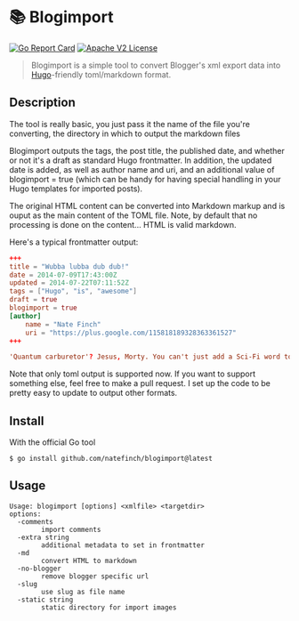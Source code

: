 # 📚 Blogimport
[![Go Report Card](https://goreportcard.com/badge/github.com/natefinch/blogimport)](https://goreportcard.com/report/github.com/natefinch/blogimport)
[![Apache V2 License](https://img.shields.io/badge/license-MIT-blue)](https://opensource.org/licenses/MIT)

>Blogimport is a simple tool to convert Blogger's xml export data into
[Hugo](http://hugo.spf13.com)-friendly toml/markdown format.

## Description
The tool is really basic, you just pass it the name of the file you're
converting, the directory in which to output the markdown files

Blogimport outputs the tags, the post title, the published date, and whether or
not it's a draft as standard Hugo frontmatter. In addition, the updated date is
added, as well as author name and uri, and an additional value of blogimport =
true (which can be handy for having special handling in your Hugo templates for
imported posts).

The original HTML content can be converted into Markdown markup and is ouput as the main content of the TOML file. Note, by default that no processing is done on the content... HTML is valid markdown.

Here's a typical frontmatter output:
``` toml
+++
title = "Wubba lubba dub dub!"
date = 2014-07-09T17:43:00Z
updated = 2014-07-22T07:11:52Z
tags = ["Hugo", "is", "awesome"]
draft = true
blogimport = true 
[author]
	name = "Nate Finch"
	uri = "https://plus.google.com/115818189328363361527"
+++

'Quantum carburetor'? Jesus, Morty. You can't just add a Sci-Fi word to a car word and hope it means something... Huh, looks like something's wrong with the microverse battery. We're gonna have to go inside. Burgertime! You want to see my first boner, or should we go straight to the moment I discovered interdimensional travel? Oh, it gets darker, Morty. Welcome to the darkest year of our adventures. First thing that's different? No more dad, Morty. 
```

Note that only toml output is supported now.  If you want to support something
else, feel free to make a pull request.  I set up the code to be pretty easy to
update to output other formats.

## Install
With the official Go tool
```
$ go install github.com/natefinch/blogimport@latest
```

## Usage
```
Usage: blogimport [options] <xmlfile> <targetdir>
options:
  -comments
    	import comments
  -extra string
    	additional metadata to set in frontmatter
  -md
    	convert HTML to markdown
  -no-blogger
    	remove blogger specific url
  -slug
    	use slug as file name
  -static string
    	static directory for import images
```